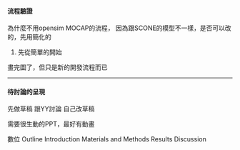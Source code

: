 #### 流程驗證
為什麼不用opensim MOCAP的流程，
因為跟SCONE的模型不一樣，是否可以改的，先用簡化的
1. 先從簡單的開始

畫完圖了，但只是新的開發流程而已

---
#### 待討論的呈現
先做草稿
跟YY討論
自己改草稿

需要很生動的PPT，最好有動畫

數位
Outline
Introduction
Materials and Methods
Results
Discussion